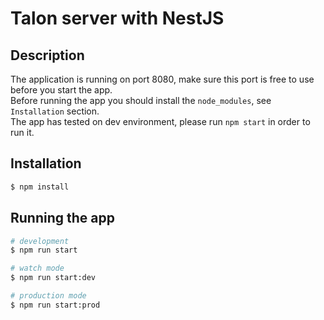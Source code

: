 <h1>Talon server with NestJS</h1>

## Description

The application is running on port 8080, make sure this port is free to use before you start the app. <br />
Before running the app you should install the `node_modules`, see `Installation` section. <br />
The app has tested on dev environment, please run `npm start` in order to run it.

## Installation

```bash
$ npm install
```

## Running the app

```bash
# development
$ npm run start

# watch mode
$ npm run start:dev

# production mode
$ npm run start:prod
```
